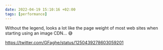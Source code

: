 ```yaml
---
date: 2022-04-19 15:10:16 +02:00
tags: [performance]
---
```


Without the legend, looks a lot like the page weight of most web sites when starting using an image CDN… 😅

https://twitter.com/GFaghe/status/1250439278603059201
